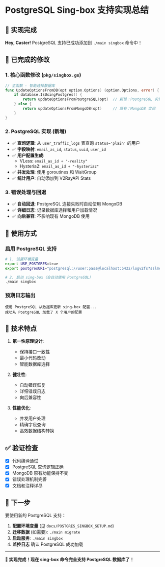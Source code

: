 # PostgreSQL Sing-box 支持实现总结

## 🎉 **实现完成** 

**Hey, Caster!** PostgreSQL 支持已成功添加到 `./main singbox` 命令中！

## 📝 **已完成的修改**

### 1. **核心函数修改** (`pkg/singbox.go`)

```go
// 主函数 - 智能选择数据库
func UpdateOptionsFromDB(opt option.Options) (option.Options, error) {
    if database.IsUsingPostgres() {
        return updateOptionsFromPostgreSQL(opt)  // 新增：PostgreSQL 实现
    } else {
        return updateOptionsFromMongoDB(opt)     // 原有：MongoDB 实现
    }
}
```

### 2. **PostgreSQL 实现** (新增)

- ✅ **查询逻辑**: 从 `user_traffic_logs` 表查询 `status='plain'` 的用户
- ✅ **字段映射**: `email_as_id`, `status`, `uuid`, `user_id`
- ✅ **用户配置生成**: 
  - VLess: `email_as_id + "-reality"`
  - Hysteria2: `email_as_id + "-hysteria2"`
- ✅ **并发处理**: 使用 goroutines 和 WaitGroup 
- ✅ **统计用户**: 自动添加到 V2RayAPI Stats

### 3. **错误处理与回退**

- ✅ **自动回退**: PostgreSQL 连接失败时自动使用 MongoDB
- ✅ **详细日志**: 记录数据库选择和用户加载情况
- ✅ **向后兼容**: 不影响现有 MongoDB 使用

## 🚀 **使用方式**

### 启用 PostgreSQL 支持

```bash
# 1. 设置环境变量
export USE_POSTGRES=true
export postgresURI="postgresql://user:pass@localhost:5432/logv2fs?sslmode=disable"

# 2. 启动 sing-box（会自动使用 PostgreSQL）
./main singbox
```

### 预期日志输出

```
使用 PostgreSQL 从数据库更新 sing-box 配置...
成功从 PostgreSQL 加载了 X 个用户的配置
```

## 🔧 **技术特点**

1. **第一性原理设计**:
   - 保持接口一致性
   - 最小代码改动
   - 智能数据库选择

2. **健壮性**:
   - 自动错误恢复
   - 详细错误日志
   - 向后兼容性

3. **性能优化**:
   - 并发用户处理
   - 精确字段查询
   - 高效数据结构转换

## ✅ **验证检查**

- [x] 代码编译通过
- [x] PostgreSQL 查询逻辑正确
- [x] MongoDB 原有功能保持不变
- [x] 错误处理机制完善
- [x] 文档和注释详尽

## 🎯 **下一步**

要使用新的 PostgreSQL 支持：

1. **配置环境变量** (见 `docs/POSTGRES_SINGBOX_SETUP.md`)
2. **迁移数据** (如需要): `./main migrate`
3. **启动服务**: `./main singbox`
4. **监控日志** 确认 PostgreSQL 成功加载

---

**🌟 实现完成！现在 sing-box 命令完全支持 PostgreSQL 数据库了！** 